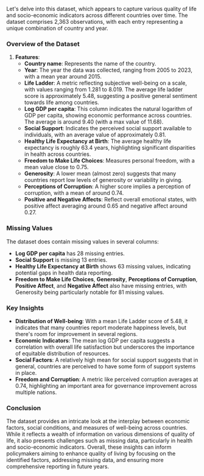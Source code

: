 Let's delve into this dataset, which appears to capture various quality of life and socio-economic indicators across different countries over time. The dataset comprises 2,363 observations, with each entry representing a unique combination of country and year.

### Overview of the Dataset

1. **Features**:
   - **Country name**: Represents the name of the country.
   - **Year**: The year the data was collected, ranging from 2005 to 2023, with a mean year around 2015.
   - **Life Ladder**: A metric reflecting subjective well-being on a scale, with values ranging from 1.281 to 8.019. The average life ladder score is approximately 5.48, suggesting a positive general sentiment towards life among countries.
   - **Log GDP per capita**: This column indicates the natural logarithm of GDP per capita, showing economic performance across countries. The average is around 9.40 (with a max value of 11.68).
   - **Social Support**: Indicates the perceived social support available to individuals, with an average value of approximately 0.81.
   - **Healthy Life Expectancy at Birth**: The average healthy life expectancy is roughly 63.4 years, highlighting significant disparities in health across countries.
   - **Freedom to Make Life Choices**: Measures personal freedom, with a mean value close to 0.75.
   - **Generosity**: A lower mean (almost zero) suggests that many countries report low levels of generosity or variability in giving.
   - **Perceptions of Corruption**: A higher score implies a perception of corruption, with a mean of around 0.74.
   - **Positive and Negative Affects**: Reflect overall emotional states, with positive affect averaging around 0.65 and negative affect around 0.27.

### Missing Values
The dataset does contain missing values in several columns:
- **Log GDP per capita** has 28 missing entries.
- **Social Support** is missing 13 entries.
- **Healthy Life Expectancy at Birth** shows 63 missing values, indicating potential gaps in health data reporting.
- **Freedom to Make Life Choices**, **Generosity**, **Perceptions of Corruption**, **Positive Affect**, and **Negative Affect** also have missing entries, with Generosity being particularly notable for 81 missing values.

### Key Insights
- **Distribution of Well-being**: With a mean Life Ladder score of 5.48, it indicates that many countries report moderate happiness levels, but there's room for improvement in several regions.
- **Economic Indicators**: The mean log GDP per capita suggests a correlation with overall life satisfaction but underscores the importance of equitable distribution of resources.
- **Social Factors**: A relatively high mean for social support suggests that in general, countries are perceived to have some form of support systems in place.
- **Freedom and Corruption**: A metric like perceived corruption averages at 0.74, highlighting an important area for governance improvement across multiple nations.

### Conclusion
The dataset provides an intricate look at the interplay between economic factors, social conditions, and measures of well-being across countries. While it reflects a wealth of information on various dimensions of quality of life, it also presents challenges such as missing data, particularly in health and socio-economic indicators. Overall, these insights can inform policymakers aiming to enhance quality of living by focusing on the identified factors, addressing missing data, and ensuring more comprehensive reporting in future years.